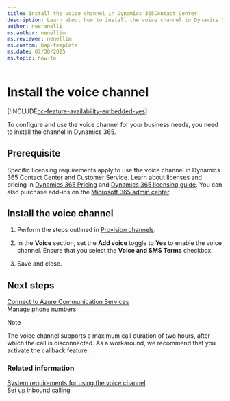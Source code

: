 ```yaml
---
title: Install the voice channel in Dynamics 365Contact Center
description: Learn about how to install the voice channel in Dynamics 365 Contact Center and Customer Service.
author: neeranelli
ms.author: nenellim
ms.reviewer: nenellim
ms.custom: bap-template
ms.date: 07/30/2025
ms.topic: how-to
---
```


# Install the voice channel

[!INCLUDE[cc-feature-availability-embedded-yes](../../includes/cc-feature-availability-embedded-yes.md)]

To configure and use the voice channel for your business needs, you need to install the channel in Dynamics 365.

## Prerequisite

Specific licensing requirements apply to use the voice channel in Dynamics 365 Contact Center and Customer Service. Learn about licenses and pricing in [Dynamics 365 Pricing](https://go.microsoft.com/fwlink/?linkid=2309515) and [Dynamics 365 licensing guide](https://go.microsoft.com/fwlink/p/?LinkId=866544). You can also purchase add-ins on the [Microsoft 365 admin center](/microsoft-365/commerce/buy-or-edit-an-add-on?view=o365-worldwide&preserve-view=true).

## Install the voice channel

1. Perform the steps outlined in [Provision channels](/dynamics365/contact-center/implement/provision-channels#set-up-channels).

1. In the **Voice** section, set the **Add voice** toggle to **Yes** to enable the voice channel. Ensure that you select the **Voice and SMS Terms** checkbox.

1. Save and close.

## Next steps

[Connect to Azure Communication Services](voice-channel-acs-resource.md)  
[Manage phone numbers](voice-channel-manage-phone-numbers.md)  

> [!NOTE]  
> The voice channel supports a maximum call duration of two hours, after which the call is disconnected. As a workaround, we recommend that you activate the callback feature.


### Related information

[System requirements for using the voice channel](../implement/system-requirements-omnichannel.md)  
[Set up inbound calling](../voice-channel-route-queues.md)  
